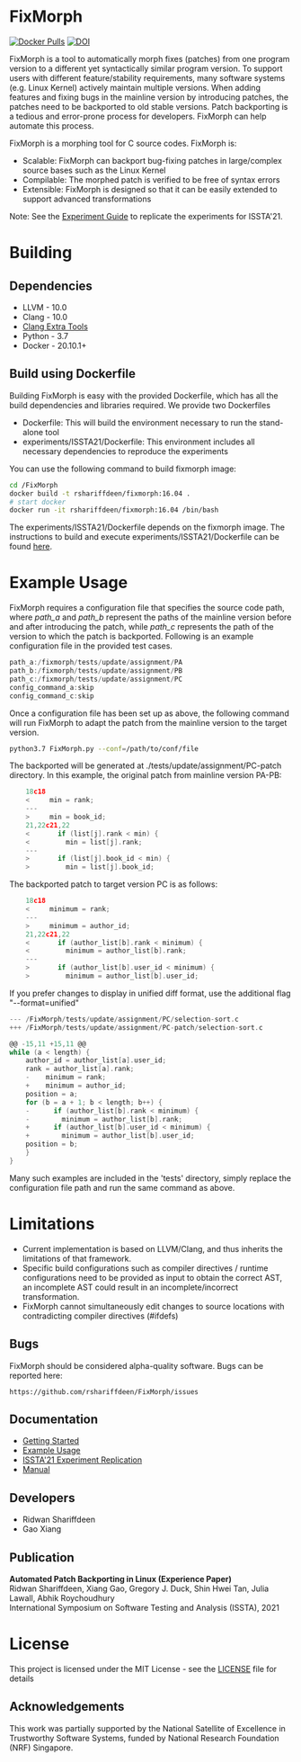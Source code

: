 # FixMorph
[![Docker Pulls](https://img.shields.io/docker/pulls/rshariffdeen/fixmorph.svg)](https://hub.docker.com/r/rshariffdeen/fixmorph) [![DOI](https://zenodo.org/badge/DOI/10.5281/zenodo.4730045.svg)](https://doi.org/10.5281/zenodo.4730045)


FixMorph is a tool to automatically morph fixes (patches) from one program version to a different yet syntactically similar program version. To support users with different feature/stability requirements, many software systems (e.g. Linux Kernel) actively maintain multiple versions. When adding features and fixing bugs in the mainline version by introducing patches, the patches need to be backported to old stable versions. Patch backporting is a tedious and error-prone process for developers. FixMorph can help automate this process.

FixMorph is a morphing tool for C source codes. FixMorph is:

* Scalable: FixMorph can backport bug-fixing patches in large/complex source bases such as the Linux Kernel
* Compilable: The morphed patch is verified to be free of syntax errors
* Extensible: FixMorph is designed so that it can be easily extended to support advanced transformations

Note: See the [Experiment Guide](experiments/ISSTA21/README.md) to replicate the experiments for ISSTA'21. 


# Building
[comment]: <> (We provide two options to build FixMorph: &#40;1&#41; build from source, &#40;2&#41; build using Dockerfile.)

[comment]: <> (## Build from source code)

[comment]: <> (TO appear)

## Dependencies
* LLVM - 10.0
* Clang - 10.0
* [Clang Extra Tools](https://github.com/rshariffdeen/clang-tools)
* Python - 3.7 
* Docker - 20.10.1+


## Build using Dockerfile

Building FixMorph is easy with the provided Dockerfile, which has all the build dependencies and libraries required. We provide two Dockerfiles

* Dockerfile: This will build the environment necessary to run the stand-alone tool
* experiments/ISSTA21/Dockerfile: This environment includes all necessary dependencies to reproduce the experiments

You can use the following command to build fixmorph image:

```bash
cd /FixMorph
docker build -t rshariffdeen/fixmorph:16.04 .
# start docker
docker run -it rshariffdeen/fixmorph:16.04 /bin/bash              
```

The experiments/ISSTA21/Dockerfile depends on the fixmorph image. The instructions to build and execute experiments/ISSTA21/Dockerfile can be found [here](./experiments/ISSTA21).


# Example Usage
FixMorph requires a configuration file that specifies the source code path, where *path_a* and *path_b* represent the paths of the mainline version before and after introducing the patch, while *path_c* represents the path of the version to which the patch is backported. Following is an example configuration file in the provided test cases.

```c
path_a:/fixmorph/tests/update/assignment/PA
path_b:/fixmorph/tests/update/assignment/PB
path_c:/fixmorph/tests/update/assignment/PC
config_command_a:skip
config_command_c:skip
```

Once a configuration file has been set up as above, the following command will run FixMorph to adapt the patch from the mainline version to the target version.

```bash
python3.7 FixMorph.py --conf=/path/to/conf/file
```

The backported will be generated at ./tests/update/assignment/PC-patch directory. In this example, the original patch from mainline version PA-PB:
```c
    18c18
    <     min = rank;
    ---
    >     min = book_id;
    21,22c21,22
    <       if (list[j].rank < min) {
    <         min = list[j].rank;
    ---
    >       if (list[j].book_id < min) {
    >         min = list[j].book_id;
```

The backported patch to target version PC is as follows:

```c
    18c18
    <     minimum = rank;
    ---
    >     minimum = author_id;
    21,22c21,22
    <       if (author_list[b].rank < minimum) {
    <         minimum = author_list[b].rank;
    ---
    >       if (author_list[b].user_id < minimum) {
    >         minimum = author_list[b].user_id;
```
If you prefer changes to display in unified diff format, use the additional flag
"--format=unified" 

```c
--- /FixMorph/tests/update/assignment/PC/selection-sort.c	
+++ /FixMorph/tests/update/assignment/PC-patch/selection-sort.c	

@@ -15,11 +15,11 @@
while (a < length) {
    author_id = author_list[a].user_id;
    rank = author_list[a].rank;
    -    minimum = rank;
    +    minimum = author_id;
    position = a;
    for (b = a + 1; b < length; b++) {
    -      if (author_list[b].rank < minimum) {
    -        minimum = author_list[b].rank;
    +      if (author_list[b].user_id < minimum) {
    +        minimum = author_list[b].user_id;
    position = b;
    }
}
```

Many such examples are included in the 'tests' directory, simply replace the configuration file path and run the same command as above.

# Limitations #
* Current implementation is based on LLVM/Clang, and thus inherits the limitations of that framework. 
* Specific build configurations such as compiler directives / runtime configurations need to be provided as input to obtain the correct AST, an incomplete AST could result in an incomplete/incorrect transformation. 
* FixMorph cannot simultaneously edit changes to source locations with contradicting compiler directives (#ifdefs)


## Bugs ##
FixMorph should be considered alpha-quality software. Bugs can be reported here:

    https://github.com/rshariffdeen/FixMorph/issues

## Documentation ##

* [Getting Started](doc/GetStart.md)
* [Example Usage](doc/Examples.md)
* [ISSTA'21 Experiment Replication](experiments/ISSTA21/README.md)  
* [Manual](doc/Manual.md)

## Developers ##
* Ridwan Shariffdeen
* Gao Xiang

## Publication ##
**Automated Patch Backporting in Linux (Experience Paper)** <br>
Ridwan Shariffdeen, Xiang Gao, Gregory J. Duck, Shin Hwei Tan, Julia Lawall, Abhik Roychoudhury <br>
International Symposium on Software Testing and Analysis (ISSTA), 2021

# License
This project is licensed under the MIT License - see the [LICENSE](LICENSE) file for details


## Acknowledgements ##
This work was partially supported by the National Satellite of Excellence in Trustworthy Software Systems, funded by National Research Foundation (NRF) Singapore. 
